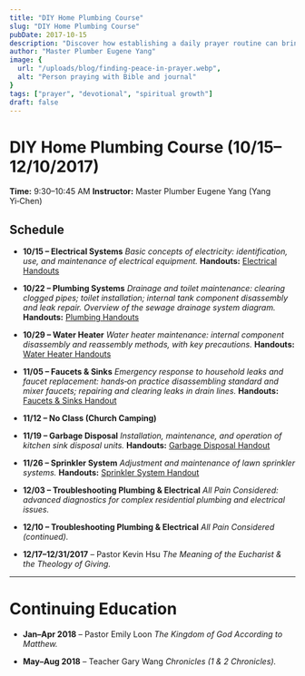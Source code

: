 ```yaml
---
title: "DIY Home Plumbing Course"
slug: "DIY Home Plumbing Course"
pubDate: 2017-10-15
description: "Discover how establishing a daily prayer routine can bring peace and spiritual growth to your life."
author: "Master Plumber Eugene Yang"
image: {
  url: "/uploads/blog/finding-peace-in-prayer.webp",
  alt: "Person praying with Bible and journal"
}
tags: ["prayer", "devotional", "spiritual growth"]
draft: false
---
```

# DIY Home Plumbing Course (10/15–12/10/2017)

**Time:** 9:30–10:45 AM
**Instructor:** Master Plumber Eugene Yang (Yang Yi‑Chen)

## Schedule

* **10/15 – Electrical Systems**
  *Basic concepts of electricity: identification, use, and maintenance of electrical equipment.*
  **Handouts:** [Electrical Handouts](https://vimeo.com/241464131)

* **10/22 – Plumbing Systems**
  *Drainage and toilet maintenance: clearing clogged pipes; toilet installation; internal tank component disassembly and leak repair.*
  *Overview of the sewage drainage system diagram.*
  **Handouts:** [Plumbing Handouts](https://vimeo.com/241466234)

* **10/29 – Water Heater**
  *Water heater maintenance: internal component disassembly and reassembly methods, with key precautions.*
  **Handouts:** [Water Heater Handouts](https://vimeo.com/241468602)

* **11/05 – Faucets & Sinks**
  *Emergency response to household leaks and faucet replacement: hands‑on practice disassembling standard and mixer faucets; repairing and clearing leaks in drain lines.*
  **Handouts:** [Faucets & Sinks Handout](handouts/faucets-sinks.pdf)

* **11/12 – No Class (Church Camping)**

* **11/19 – Garbage Disposal**
  *Installation, maintenance, and operation of kitchen sink disposal units.*
  **Handouts:** [Garbage Disposal Handout](handouts/garbage-disposal.pdf)

* **11/26 – Sprinkler System**
  *Adjustment and maintenance of lawn sprinkler systems.*
  **Handouts:** [Sprinkler System Handout](handouts/sprinkler-system.pdf)

* **12/03 – Troubleshooting Plumbing & Electrical**
  *All Pain Considered: advanced diagnostics for complex residential plumbing and electrical issues.*

* **12/10 – Troubleshooting Plumbing & Electrical**
  *All Pain Considered (continued).*

* **12/17–12/31/2017** – Pastor Kevin Hsu
  *The Meaning of the Eucharist & the Theology of Giving.*

---

# Continuing Education

* **Jan–Apr 2018** – Pastor Emily Loon
  *The Kingdom of God According to Matthew.*

* **May–Aug 2018** – Teacher Gary Wang
  *Chronicles (1 & 2 Chronicles).*
